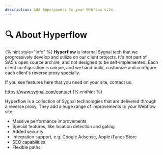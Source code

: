 ```yaml
---
description: Add Superpowers to your Webflow site.
---
```


# 🔍 About Hyperflow

{% hint style="info" %}
**Hyperflow** is internal Sygnal tech that we progressively develop and utilize on our client projects. It's not part of SA5's open source archive, and not designed to be self-implemented. Each client configuration is unique, and we hand build, customize and configure each client's reverse proxy specially.&#x20;

If you see features here that you need on your site, contact us.

https://www.sygnal.com/contact
{% endhint %}

Hyperflow is a collection of Sygnal technologies that are delivered through a reverse proxy. They add a huge range of improvements to your Webflow site;

* Massive performance improvements
* Special features, like location detection and gating
* Added security&#x20;
* Integration support, e.g. Google Adsense, Apple iTunes Store&#x20;
* SEO capabilities
* Flexible paths&#x20;

